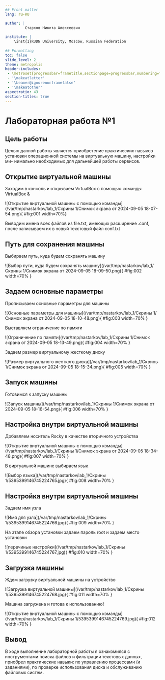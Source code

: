 ```yaml
---
## Front matter
lang: ru-RU

author: |
         Старков Никита Алексеевич
	
institute: |
	\inst{1}RUDN University, Moscow, Russian Federation
	
## Formatting
toc: false
slide_level: 2
theme: metropolis
header-includes: 
 - \metroset{progressbar=frametitle,sectionpage=progressbar,numbering=fraction}
 - '\makeatletter'
 - '\beamer@ignorenonframefalse'
 - '\makeatother'
aspectratio: 43
section-titles: true
---
```


# Лабораторная работа №1

## Цель работы

Целью данной работы является приобретение практических навыков
установки операционной системы на виртуальную машину, настройки ми-
нимально необходимых для дальнейшей работы сервисов.

## Открытие виртуальной машины

Заходим в консоль и открываем VirtualBox с помощью команды VirtualBox &

![Открытие виртуальной машины с помощью команды](/var/tmp/nastarkov/lab_1/Скрины 1/Снимок экрана от 2024-09-05 18-07-54.png){ #fig:001 width=70%}

Выводим имена всех файлов из file.txt, имеющих расширение .conf, после записываем их в новый текстовый файл conf.txt

## Путь для сохранения машины

Выбираем путь, куда будем сохранять машину

![Выбор пути, куда будем сохранять машину](/var/tmp/nastarkov/lab_1/Скрины 1/Снимок экрана от 2024-09-05 18-09-50.png){ #fig:002 width=70% }

## Задаем основные параметры

Прописываем основные параметры для машины

![Основные параметры для машины](/var/tmp/nastarkov/lab_1/Скрины 1/Снимок экрана от 2024-09-05 18-10-48.png){ #fig:003 width=70% }

Выставляем ограничение по памяти

![Ограничение по памяти](/var/tmp/nastarkov/lab_1/Скрины 1/Снимок экрана от 2024-09-05 18-13-49.png){ #fig:004 width=70% }

Задаем размер виртуальному жесткому диску

![Размер виртуального жесткого диска](/var/tmp/nastarkov/lab_1/Скрины 1/Снимок экрана от 2024-09-05 18-15-34.png){ #fig:005 width=70% }

## Запуск машины

Готовимся к запуску машины

![Запуск машины](/var/tmp/nastarkov/lab_1/Скрины 1/Снимок экрана от 2024-09-05 18-16-54.png){ #fig:006 width=70% }

## Настройка внутри виртуальной машины

Добавляем носитель Rocky в качестве вторичного устройства

![Открытие виртуальной машины с помощью команды](/var/tmp/nastarkov/lab_1/Скрины 1/Снимок экрана от 2024-09-05 18-34-48.png){ #fig:007 width=70% }

В виртуальной машине выбираем язык

![Выбор языка](/var/tmp/nastarkov/lab_1/Скрины 1/5395399146745224765.jpg){ #fig:008 width=70% }

## Настройка внутри виртуальной машины

Задаем имя узла

![Имя для узла](/var/tmp/nastarkov/lab_1/Скрины 1/5395399146745224766.jpg){ #fig:009 width=70% }

На этапе обзора установки задаем пароль root и задаем место установки

![первчиные настройки](/var/tmp/nastarkov/lab_1/Скрины 1/5395399146745224767.jpg){ #fig:010 width=70% }

## Загрузка машины

Ждем загрузку виртуальной машины на устройство

![Загрузка виртуальной машины](/var/tmp/nastarkov/lab_1/Скрины 1/5395399146745224768.jpg){ #fig:011 width=70% }

Машина загружена и готова к использованию!

![Открытие виртуальной машины с помощью команды](/var/tmp/nastarkov/lab_1/Скрины 1/5395399146745224769.jpg){ #fig:012 width=70% }


## Вывод

В ходе выполнение лабораторной работы я ознакомился с инструментами поиска файлов и фильтрации текстовых данных, приобрел практические навыки: по управлению процессами (и заданиями), по проверке использования диска и обслуживанию файловых систем.

